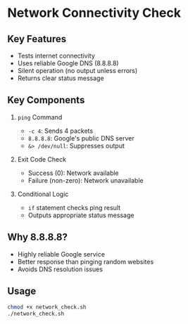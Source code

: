 # Network Connectivity Check

## Key Features
- Tests internet connectivity
- Uses reliable Google DNS (8.8.8.8)
- Silent operation (no output unless errors)
- Returns clear status message

## Key Components
1. `ping` Command
   - `-c 4`: Sends 4 packets
   - `8.8.8.8`: Google's public DNS server
   - `&> /dev/null`: Suppresses output

2. Exit Code Check
   - Success (0): Network available
   - Failure (non-zero): Network unavailable

3. Conditional Logic
   - `if` statement checks ping result
   - Outputs appropriate status message

## Why 8.8.8.8?
- Highly reliable Google service
- Better response than pinging random websites
- Avoids DNS resolution issues

## Usage
```bash
chmod +x network_check.sh
./network_check.sh
